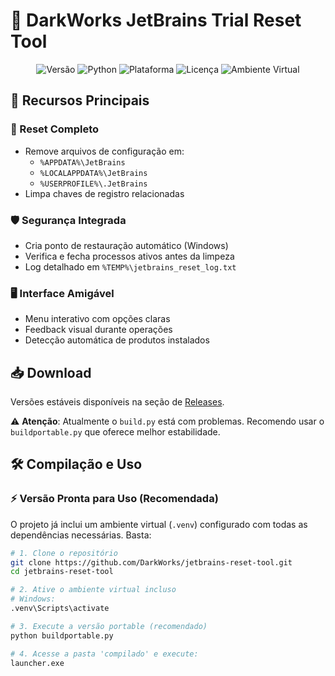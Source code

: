 # 🔄 DarkWorks JetBrains Trial Reset Tool

<p align="center">
  <img src="https://img.shields.io/badge/Version-3.0.0-blue" alt="Versão">
  <img src="https://img.shields.io/badge/Python-3.11+-yellow" alt="Python">
  <img src="https://img.shields.io/badge/Platform-Windows-lightgrey" alt="Plataforma">
  <img src="https://img.shields.io/badge/License-GPLv3-green" alt="Licença">
  <img src="https://img.shields.io/badge/Environment-.venv%20included-brightgreen" alt="Ambiente Virtual">
</p>

## 🌟 Recursos Principais

### 🔄 Reset Completo
- Remove arquivos de configuração em:
  - `%APPDATA%\JetBrains`
  - `%LOCALAPPDATA%\JetBrains` 
  - `%USERPROFILE%\.JetBrains`
- Limpa chaves de registro relacionadas

### 🛡️ Segurança Integrada
- Cria ponto de restauração automático (Windows)
- Verifica e fecha processos ativos antes da limpeza
- Log detalhado em `%TEMP%\jetbrains_reset_log.txt`

### 🖥️ Interface Amigável
- Menu interativo com opções claras
- Feedback visual durante operações
- Detecção automática de produtos instalados

## 📥 Download

Versões estáveis disponíveis na seção de [Releases](https://github.com/zordworks/jetbrains-reset-tool/releases).

⚠️ **Atenção**: Atualmente o `build.py` está com problemas. Recomendo usar o `buildportable.py` que oferece melhor estabilidade.

## 🛠️ Compilação e Uso

### ⚡ Versão Pronta para Uso (Recomendada)
O projeto já inclui um ambiente virtual (`.venv`) configurado com todas as dependências necessárias. Basta:

```bash
# 1. Clone o repositório
git clone https://github.com/DarkWorks/jetbrains-reset-tool.git
cd jetbrains-reset-tool

# 2. Ative o ambiente virtual incluso
# Windows:
.venv\Scripts\activate

# 3. Execute a versão portable (recomendado)
python buildportable.py

# 4. Acesse a pasta 'compilado' e execute:
launcher.exe
